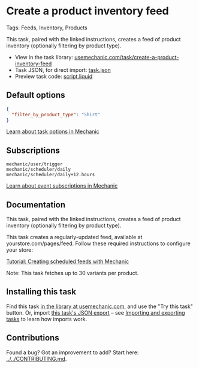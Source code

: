 # Create a product inventory feed

Tags: Feeds, Inventory, Products

This task, paired with the linked instructions, creates a feed of product inventory (optionally filtering by product type).

* View in the task library: [usemechanic.com/task/create-a-product-inventory-feed](https://usemechanic.com/task/create-a-product-inventory-feed)
* Task JSON, for direct import: [task.json](../../tasks/create-a-product-inventory-feed.json)
* Preview task code: [script.liquid](./script.liquid)

## Default options

```json
{
  "filter_by_product_type": "Shirt"
}
```

[Learn about task options in Mechanic](https://docs.usemechanic.com/article/471-task-options)

## Subscriptions

```liquid
mechanic/user/trigger
mechanic/scheduler/daily
mechanic/scheduler/daily+12.hours
```

[Learn about event subscriptions in Mechanic](https://docs.usemechanic.com/article/408-subscriptions)

## Documentation

This task, paired with the linked instructions, creates a feed of product inventory (optionally filtering by product type).

This task creates a regularly-updated feed, available at yourstore.com/pages/feed. Follow these required instructions to configure your store:

[Tutorial: Creating scheduled feeds with Mechanic](https://help.usemechanic.com/tutorials/creating-scheduled-feeds)

Note: This task fetches up to 30 variants per product.

## Installing this task

Find this task [in the library at usemechanic.com](https://usemechanic.com/task/create-a-product-inventory-feed), and use the "Try this task" button. Or, import [this task's JSON export](../../tasks/create-a-product-inventory-feed.json) – see [Importing and exporting tasks](https://docs.usemechanic.com/article/505-importing-and-exporting-tasks) to learn how imports work.

## Contributions

Found a bug? Got an improvement to add? Start here: [../../CONTRIBUTING.md](../../CONTRIBUTING.md).
